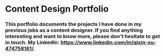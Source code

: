 # Content Design Portfolio
### This portfolio documents the projects I have done in my previous jobs as a content designer. If you find anything interesting and want to know more, please don't hesitate to get in touch. My LinkedIn: https://www.linkedin.com/in/qixin-xu-474758161/.
